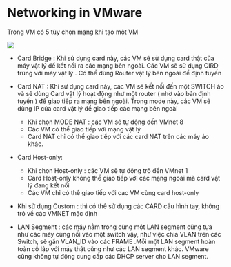# Networking in VMware


Trong VM có 5 tùy chọn mạng khi tạo một VM

![](https://image.ibb.co/ej9cbz/vmare.png)




- Card Bridge : Khi sử dụng card này, các VM sẽ sử dụng card thật của máy vật lý để kết nối ra các mạng bên ngoài. Các VM sẽ sử dụng CIRD trùng với máy vật lý . Có thể dùng Router vật lý bên ngoài để định tuyến 
- Card NAT : Khi sử dụng card này, các VM sẽ kết nối đến một SWITCH ảo và sẽ dùng Card vật lý hoạt động như một router ( nhờ vào bản định tuyến ) để giao tiếp ra mạng bên ngoài. Trong mode này, các VM sẽ dùng IP của card vật lý để giao tiếp các mạng bên ngoài
	- Khi chọn MODE NAT : các VM sẽ tự động đến VMnet 8
	- Các VM có thể giao tiếp với mạng vật lý
	- Card NAT chỉ có thể giao tiếp với các card NAT trên các máy ảo khác.
- Card Host-only: 
	- Khi chọn Host-only  : các VM sẽ tự  động trỏ đến VMnet 1
	- Card Host-only không thể giao tiếp với các mạng ngoài mà card vật lý đang kết nối
	- Các VM chỉ có thể giao tiếp với cac VM cùng card host-only

- Khi sử dụng Custom : thì có thể sử dụng các CARD cấu hình tay, không trỏ về các VMNET mặc định
- LAN Segment :  các máy nằm trong cùng một LAN segment cũng tựa như các máy cùng nối vào một switch vậy, như việc chia VLAN trên các Switch, sẽ gắn VLAN_ID vào các FRAME .Mỗi một LAN segment hoàn toàn cô lập với máy thật cũng như các LAN segment khác. VMware cũng không tự động cung cấp các DHCP server cho LAN segment. 
